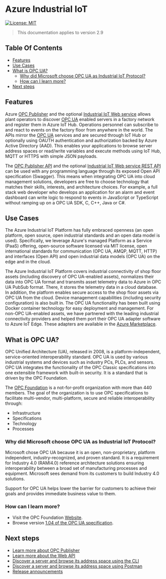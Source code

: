 # Azure Industrial IoT <!-- omit in toc -->

[![License: MIT](https://img.shields.io/badge/License-MIT-yellow.svg)](https://opensource.org/licenses/MIT)

> This documentation applies to version 2.9

## Table Of Contents <!-- omit in toc -->

- [Features](#features)
- [Use Cases](#use-cases)
- [What is OPC UA?](#what-is-opc-ua)
  - [Why did Microsoft choose OPC UA as Industrial IoT Protocol?](#why-did-microsoft-choose-opc-ua-as-industrial-iot-protocol)
  - [How can I learn more?](#how-can-i-learn-more)
- [Next steps](#next-steps)

## Features

Azure [OPC Publisher](./opc-publisher/readme.md) and the optional [Industrial IoT Web service](./web-api/readme.md) allows plant operators to discover [OPC UA](#what-is-opc-ua) enabled servers in a factory network and register them in Azure IoT Hub. Operations personnel can subscribe to and react to events on the factory floor from anywhere in the world. The APIs mirror the [OPC UA](#what-is-opc-ua) services and are secured through IoT Hub or optionally using OAUTH authentication and authorization backed by Azure Active Directory (AAD). This enables your applications to browse server address spaces or read/write variables and execute methods using IoT Hub, MQTT or HTTPS with simple JSON payloads.

The [OPC Publisher API](./opc-publisher/readme.md) and the optional [Industrial IoT Web service REST API](./web-api/readme.md) can be used with any programming language through its exposed Open API specification (Swagger). This means when integrating OPC UA into cloud management solutions, developers are free to choose technology that matches their skills, interests, and architecture choices. For example, a full stack web developer who develops an application for an alarm and event dashboard can write logic to respond to events in JavaScript or TypeScript without ramping up on a OPC UA SDK, C, C++, Java or C#.

## Use Cases

The Azure Industrial IoT Platform has fully embraced openness (an open platform, open source, open industrial standards and an open data model is used). Specifically, we leverage Azure's managed Platform as a Service (PaaS) offering, open-source software licensed via MIT license, open international standards for communication (OPC UA, AMQP, MQTT, HTTP) and interfaces (Open API) and open industrial data models (OPC UA) on the edge and in the cloud.

The Azure Industrial IoT Platform covers industrial connectivity of shop floor assets (including discovery of OPC UA-enabled assets), normalizes their data into OPC UA format and transmits asset telemetry data to Azure in OPC UA PubSub format. There, it stores the telemetry data in a cloud database. In addition, the platform enables secure access to the shop floor assets via OPC UA from the cloud. Device management capabilities (including security configuration) is also built in. The OPC UA functionality has been built using Docker container technology for easy deployment and management. For non-OPC UA-enabled assets, we have partnered with the leading industrial connectivity providers and helped them port their OPC UA adapter software to Azure IoT Edge. These adapters are available in the [Azure Marketplace](https://azuremarketplace.microsoft.com/marketplace/apps/category/internet-of-things?page=1&subcategories=iot-edge-modules).

## What is OPC UA?

OPC Unified Architecture (UA), released in 2008, is a platform-independent, service-oriented interoperability standard. OPC UA is used by various industrial systems and devices such as industry PCs, PLCs, and sensors. OPC UA integrates the functionality of the OPC Classic specifications into one extensible framework with built-in security. It is a standard that is driven by the OPC Foundation.

The [OPC Foundation](https://opcfoundation.org/) is a not-for-profit organization with more than 440 members. The goal of the organization is to use OPC specifications to facilitate multi-vendor, multi-platform, secure and reliable interoperability through:

- Infrastructure
- Specifications
- Technology
- Processes

### Why did Microsoft choose OPC UA as Industrial IoT Protocol?

Microsoft chose OPC UA because it is an open, non-proprietary, platform independent, industry-recognized, and proven standard. It is a requirement for Industry 4.0 (RAMI4.0) reference architecture solutions ensuring interoperability between a broad set of manufacturing processes and equipment. Microsoft sees demand from its customers to build Industry 4.0 solutions.

Support for OPC UA helps lower the barrier for customers to achieve their goals and provides immediate business value to them.

### How can I learn more?

- Visit the OPC Foundation [Website](https://opcfoundation.org/).
- Browse version [1.04 of the OPC UA specification](https://reference.opcfoundation.org/v104/).

## Next steps

- [Learn more about OPC Publisher](./opc-publisher/readme.md)
- [Learn more about the Web API](./web-api/readme.md)
- [Discover a server and browse its address space using the CLI](./web-api/tut-use-cli.md)
- [Discover a server and browse its address space using Postman](./web-api/tut-use-postman.md)
- [Release announcements](./release-announcement.md)
